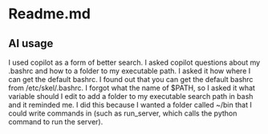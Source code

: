 # Readme.md

## AI usage
I used copilot as a form of better search. I asked copilot questions about my .bashrc and how to a folder to my executable path. 
I asked it how where I can get the default bashrc. I found out that you can get the default bashrc from 
/etc/skel/.bashrc. I forgot what the name of $PATH, so I asked it what variable should I edit to add a folder
to my executable search path in bash and it reminded me. I did this because I wanted a folder called ~/bin that 
I could write commands in (such as run_server, which calls the python command to run the server).